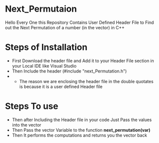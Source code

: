 # Next_Permutaion
Hello Every One this Repository Contains User Defined Header File to Find out the Next Permutation of a number (in the vector) in C++
# Steps of Installation
- First Download the header file and Add it to your Header File section in your Local IDE like Visual Studio
- Then Include the header (#include "next_Permutation.h")
- - The reason we are enclosing the header file in the double quotates is because it is a user defined Header file
# Steps To use 
- Then after Including the Header file in your code Just Pass the values into the vector
- Then Pass the vector Variable to the function **next_permutation(var)**
- Then It performs the computations and returns you the vector back 
